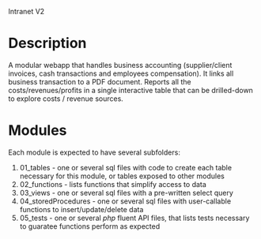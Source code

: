 Intranet V2

# Description

A modular webapp that handles business accounting (supplier/client invoices, cash transactions and employees compensation).
It links all business transaction to a PDF document.
Reports all the costs/revenues/profits in a single interactive table that can be drilled-down to explore costs / revenue sources.

# Modules

Each module is expected to have several subfolders:
1. 01_tables - one or several sql files with code to create each table necessary for this module, or tables exposed to other modules
2. 02_functions - lists functions that simplify access to data
3. 03_views - one or several sql files with a pre-written select query
4. 04_storedProcedures - one or several sql files with user-callable functions to insert/update/delete data
5. 05_tests - one or several _php_ fluent API files, that lists tests necessary to guaratee functions perform as expected
